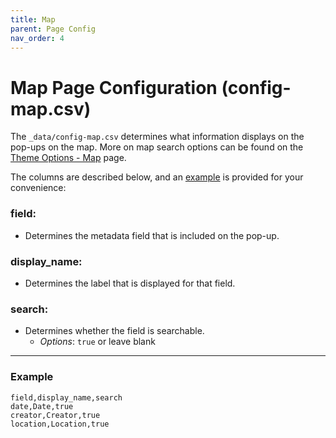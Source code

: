 ```yaml
---
title: Map
parent: Page Config
nav_order: 4
---
```


# Map Page Configuration (config-map.csv)

The `_data/config-map.csv` determines what information displays on the pop-ups on the map. More on map search options can be found on the [Theme Options - Map](../../05_theme/map/) page.

The columns are described below, and an [example](#example) is provided for your convenience:

### field: 
- Determines the metadata field that is included on the pop-up. 

### display_name: 
- Determines the label that is displayed for that field. 

### search: 
- Determines whether the field is searchable. 
    - *Options*: `true` or leave blank

---

### Example 

```
field,display_name,search
date,Date,true
creator,Creator,true
location,Location,true
```